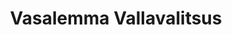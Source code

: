 ---
title: Vasalemma Vallavalitsus
maintainer_name: Ulvi Pallas
maintainer_email: ulvi@vasalemma.ee
description: '' 
twitter: ''
---